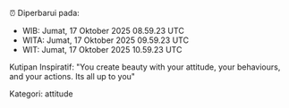 ⏰ Diperbarui pada:
- WIB: Jumat, 17 Oktober 2025 08.59.23 UTC
- WITA: Jumat, 17 Oktober 2025 09.59.23 UTC
- WIT: Jumat, 17 Oktober 2025 10.59.23 UTC

Kutipan Inspiratif:
"You create beauty with your attitude, your behaviours, and your actions. Its all up to you"


Kategori: attitude


